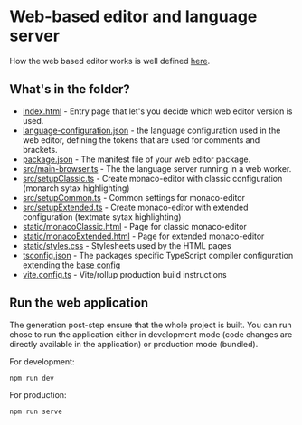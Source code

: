 # Web-based editor and language server

How the web based editor works is well defined [here](https://langium.org/docs/learn/minilogo/langium_and_monaco).

## What's in the folder?

- [index.html](index.html) - Entry page that let's you decide which web editor version is used.
- [language-configuration.json](language-configuration.json) - the language configuration used in the web editor, defining the tokens that are used for comments and brackets.
- [package.json](./package.json) - The manifest file of your web editor package.
- [src/main-browser.ts](src/main-browser.ts) - The the language server running in a web worker.
- [src/setupClassic.ts](src/setupClassic.ts) - Create monaco-editor with classic configuration (monarch sytax highlighting)
- [src/setupCommon.ts](src/setupCommon.ts) - Common settings for monaco-editor
- [src/setupExtended.ts](src/setupExtended.ts) - Create monaco-editor with extended configuration (textmate sytax highlighting)
- [static/monacoClassic.html](static/monacoClassic.html) - Page for classic monaco-editor
- [static/monacoExtended.html](static/monacoExtended.html) - Page for extended monaco-editor
- [static/styles.css](static/styles.css) - Stylesheets used by the HTML pages
- [tsconfig.json](./tsconfig.json) - The packages specific TypeScript compiler configuration extending the [base config](../../tsconfig.json)
- [vite.config.ts](vite.config.ts) - Vite/rollup production build instructions

## Run the web application

The generation post-step ensure that the whole project is built.
You can run chose to run the application either in development mode (code changes are directly available in the application) or production mode (bundled).

For development:

```shell
npm run dev
```

For production:

```shell
npm run serve
```
